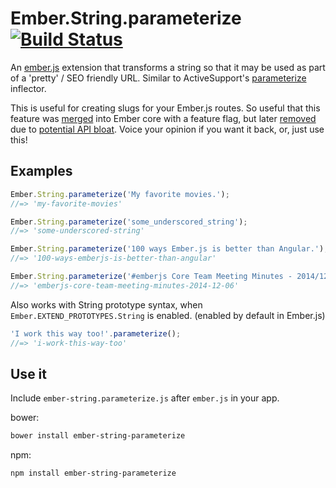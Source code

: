 # Ember.String.parameterize [![Build Status](https://travis-ci.org/gdub22/ember-string-parameterize.png?branch=master)](https://travis-ci.org/gdub22/ember-string-parameterize)

An [ember.js](http://emberjs.com) extension that transforms a string so that it may be used as part of a 'pretty' / SEO friendly URL.
Similar to ActiveSupport's [parameterize](http://api.rubyonrails.org/classes/ActiveSupport/Inflector.html#method-i-parameterize) inflector.

This is useful for creating slugs for your Ember.js routes.  So useful that this feature was [merged](https://github.com/emberjs/ember.js/pull/3953) into Ember core with a feature flag, but later [removed](https://github.com/emberjs/ember.js/pull/4452) due to [potential API bloat](http://emberjs.com/blog/2014/01/19/core-team-meeting-minutes-2014-01-17.html). Voice your opinion if you want it back, or, just use this!

## Examples
```javascript
Ember.String.parameterize('My favorite movies.');
//=> 'my-favorite-movies'

Ember.String.parameterize('some_underscored_string');
//=> 'some-underscored-string'

Ember.String.parameterize('100 ways Ember.js is better than Angular.');
//=> '100-ways-emberjs-is-better-than-angular'

Ember.String.parameterize('#emberjs Core Team Meeting Minutes - 2014/12/06');
//=> 'emberjs-core-team-meeting-minutes-2014-12-06'
```

Also works with String prototype syntax, when `Ember.EXTEND_PROTOTYPES.String` is enabled. (enabled by default in Ember.js)
```javascript
'I work this way too!'.parameterize();
//=> 'i-work-this-way-too'
```

## Use it

Include `ember-string.parameterize.js` after `ember.js` in your app.

bower:
```bash
bower install ember-string-parameterize
```

npm:
```bash
npm install ember-string-parameterize
```